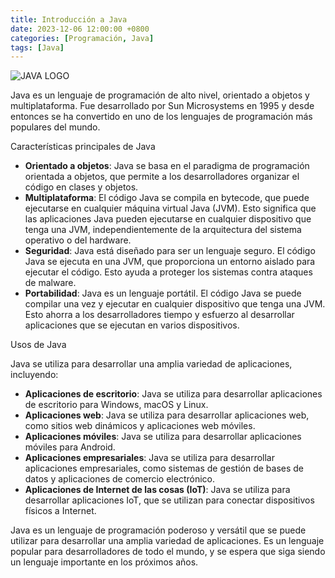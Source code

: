 ```yaml
---
title: Introducción a Java
date: 2023-12-06 12:00:00 +0800
categories: [Programación, Java]
tags: [Java]
---
```


![JAVA LOGO](https://cdn.icon-icons.com/icons2/2699/PNG/512/java_horizontal_logo_icon_167858.png)

Java es un lenguaje de programación de alto nivel, orientado a objetos y multiplataforma. Fue desarrollado por Sun Microsystems en 1995 y desde entonces se ha convertido en uno de los lenguajes de programación más populares del mundo.

Características principales de Java


* **Orientado a objetos**: Java se basa en el paradigma de programación orientada a objetos, que permite a los desarrolladores organizar el código en clases y objetos.
* **Multiplataforma**: El código Java se compila en bytecode, que puede ejecutarse en cualquier máquina virtual Java (JVM). Esto significa que las aplicaciones Java pueden ejecutarse en cualquier dispositivo que tenga una JVM, independientemente de la arquitectura del sistema operativo o del hardware.
* **Seguridad**: Java está diseñado para ser un lenguaje seguro. El código Java se ejecuta en una JVM, que proporciona un entorno aislado para ejecutar el código. Esto ayuda a proteger los sistemas contra ataques de malware.
* **Portabilidad**: Java es un lenguaje portátil. El código Java se puede compilar una vez y ejecutar en cualquier dispositivo que tenga una JVM. Esto ahorra a los desarrolladores tiempo y esfuerzo al desarrollar aplicaciones que se ejecutan en varios dispositivos.

Usos de Java

Java se utiliza para desarrollar una amplia variedad de aplicaciones, incluyendo:

* **Aplicaciones de escritorio**: Java se utiliza para desarrollar aplicaciones de escritorio para Windows, macOS y Linux. 
* **Aplicaciones web**: Java se utiliza para desarrollar aplicaciones web, como sitios web dinámicos y aplicaciones web móviles. 
* **Aplicaciones móviles**: Java se utiliza para desarrollar aplicaciones móviles para Android. 
* **Aplicaciones empresariales**: Java se utiliza para desarrollar aplicaciones empresariales, como sistemas de gestión de bases de datos y aplicaciones de comercio electrónico. 
* **Aplicaciones de Internet de las cosas (IoT)**: Java se utiliza para desarrollar aplicaciones IoT, que se utilizan para conectar dispositivos físicos a Internet.

Java es un lenguaje de programación poderoso y versátil que se puede utilizar para desarrollar una amplia variedad de aplicaciones. Es un lenguaje popular para desarrolladores de todo el mundo, y se espera que siga siendo un lenguaje importante en los próximos años.

